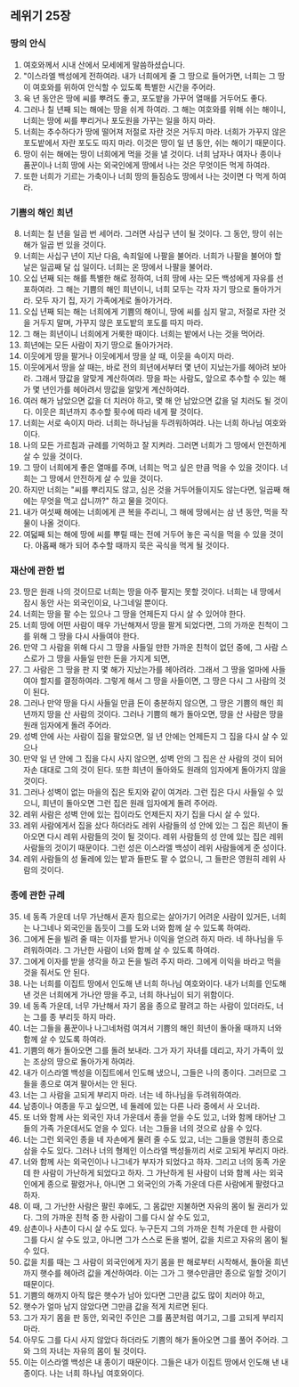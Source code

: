 ## 레위기 25장

### 땅의 안식
1. 여호와께서 시내 산에서 모세에게 말씀하셨습니다.
2. "이스라엘 백성에게 전하여라. 내가 너희에게 줄 그 땅으로 들어가면, 너희는 그 땅이 여호와를 위하여 안식할 수 있도록 특별한 시간을 주어라.
3. 육 년 동안은 땅에 씨를 뿌려도 좋고, 포도밭을 가꾸어 열매를 거두어도 좋다.
4. 그러나 칠 년째 되는 해에는 땅을 쉬게 하여라. 그 해는 여호와를 위해 쉬는 해이니, 너희는 땅에 씨를 뿌리거나 포도원을 가꾸는 일을 하지 마라.
5. 너희는 추수하다가 땅에 떨어져 저절로 자란 것은 거두지 마라. 너희가 가꾸지 않은 포도밭에서 자란 포도도 따지 마라. 이것은 땅이 일 년 동안, 쉬는 해이기 때문이다.
6. 땅이 쉬는 해에는 땅이 너희에게 먹을 것을 낼 것이다. 너희 남자나 여자나 종이나 품꾼이나 너희 땅에 사는 외국인에게 땅에서 나는 것은 무엇이든 먹게 하여라.
7. 또한 너희가 기르는 가축이나 너희 땅의 들짐승도 땅에서 나는 것이면 다 먹게 하여라.
### 기쁨의 해인 희년
8. 너희는 칠 년을 일곱 번 세어라. 그러면 사십구 년이 될 것이다. 그 동안, 땅이 쉬는 해가 일곱 번 있을 것이다.
9. 너희는 사십구 년이 지난 다음, 속죄일에 나팔을 불어라. 너희가 나팔을 불어야 할 날은 일곱째 달 십 일이다. 너희는 온 땅에서 나팔을 불어라.
10. 오십 년째 되는 해를 특별한 해로 정하여, 너희 땅에 사는 모든 백성에게 자유를 선포하여라. 그 해는 기쁨의 해인 희년이니, 너희 모두는 각자 자기 땅으로 돌아가거라. 모두 자기 집, 자기 가족에게로 돌아가거라.
11. 오십 년째 되는 해는 너희에게 기쁨의 해이니, 땅에 씨를 심지 말고, 저절로 자란 것을 거두지 말며, 가꾸지 않은 포도밭의 포도를 따지 마라.
12. 그 해는 희년이니 너희에게 거룩한 때이다. 너희는 밭에서 나는 것을 먹어라.
13. 희년에는 모든 사람이 자기 땅으로 돌아가거라.
14. 이웃에게 땅을 팔거나 이웃에게서 땅을 살 때, 이웃을 속이지 마라.
15. 이웃에게서 땅을 살 때는, 바로 전의 희년에서부터 몇 년이 지났는가를 헤아려 보아라. 그래서 땅값을 알맞게 계산하여라. 땅을 파는 사람도, 앞으로 추수할 수 있는 해가 몇 년인가를 헤아려서 땅값을 알맞게 계산하여라.
16. 여러 해가 남았으면 값을 더 치러야 하고, 몇 해 안 남았으면 값을 덜 치러도 될 것이다. 이웃은 희년까지 추수할 횟수에 따라 네게 팔 것이다.
17. 너희는 서로 속이지 마라. 너희는 하나님을 두려워하여라. 나는 너희 하나님 여호와이다.
18. 나의 모든 가르침과 규례를 기억하고 잘 지켜라. 그러면 너희가 그 땅에서 안전하게 살 수 있을 것이다.
19. 그 땅이 너희에게 좋은 열매를 주며, 너희는 먹고 싶은 만큼 먹을 수 있을 것이다. 너희는 그 땅에서 안전하게 살 수 있을 것이다.
20. 하지만 너희는 "씨를 뿌리지도 않고, 심은 것을 거두어들이지도 않는다면, 일곱째 해에는 무엇을 먹고 삽니까?" 하고 물을 것이다.
21. 내가 여섯째 해에는 너희에게 큰 복을 주리니, 그 해에 땅에서는 삼 년 동안, 먹을 작물이 나올 것이다.
22. 여덟째 되는 해에 땅에 씨를 뿌릴 때는 전에 거두어 놓은 곡식을 먹을 수 있을 것이다. 아홉째 해가 되어 추수할 때까지 묵은 곡식을 먹게 될 것이다.
### 재산에 관한 법
23. 땅은 원래 나의 것이므로 너희는 땅을 아주 팔지는 못할 것이다. 너희는 내 땅에서 잠시 동안 사는 외국인이요, 나그네일 뿐이다.
24. 너희는 땅을 팔 수는 있으나 그 땅을 언제든지 다시 살 수 있어야 한다.
25. 너희 땅에 어떤 사람이 매우 가난해져서 땅을 팔게 되었다면, 그의 가까운 친척이 그를 위해 그 땅을 다시 사들여야 한다.
26. 만약 그 사람을 위해 다시 그 땅을 사들일 만한 가까운 친척이 없던 중에, 그 사람 스스로가 그 땅을 사들일 만한 돈을 가지게 되면,
27. 그 사람은 그 땅을 판 지 몇 해가 지났는가를 헤아려라. 그래서 그 땅을 얼마에 사들여야 할지를 결정하여라. 그렇게 해서 그 땅을 사들이면, 그 땅은 다시 그 사람의 것이 된다.
28. 그러나 만약 땅을 다시 사들일 만큼 돈이 충분하지 않으면, 그 땅은 기쁨의 해인 희년까지 땅을 산 사람의 것이다. 그러나 기쁨의 해가 돌아오면, 땅을 산 사람은 땅을 원래 임자에게 돌려 주어라.
29. 성벽 안에 사는 사람이 집을 팔았으면, 일 년 안에는 언제든지 그 집을 다시 살 수 있으나
30. 만약 일 년 안에 그 집을 다시 사지 않으면, 성벽 안의 그 집은 산 사람의 것이 되어 자손 대대로 그의 것이 된다. 또한 희년이 돌아와도 원래의 임자에게 돌아가지 않을 것이다.
31. 그러나 성벽이 없는 마을의 집은 토지와 같이 여겨라. 그런 집은 다시 사들일 수 있으니, 희년이 돌아오면 그런 집은 원래 임자에게 돌려 주어라.
32. 레위 사람은 성벽 안에 있는 집이라도 언제든지 자기 집을 다시 살 수 있다.
33. 레위 사람에게서 집을 샀다 하더라도 레위 사람들의 성 안에 있는 그 집은 희년이 돌아오면 다시 레위 사람들의 것이 될 것이다. 레위 사람들의 성 안에 있는 집은 레위 사람들의 것이기 때문이다. 그런 성은 이스라엘 백성이 레위 사람들에게 준 성이다.
34. 레위 사람들의 성 둘레에 있는 밭과 들판도 팔 수 없으니, 그 들판은 영원히 레위 사람의 것이다.
### 종에 관한 규례
35. 네 동족 가운데 너무 가난해서 혼자 힘으로는 살아가기 어려운 사람이 있거든, 너희는 나그네나 외국인을 돕듯이 그를 도와 너와 함께 살 수 있도록 하여라.
36. 그에게 돈을 빌려 줄 때는 이자를 받거나 이익을 얻으려 하지 마라. 네 하나님을 두려워하여라. 그 가난한 사람이 너와 함께 살 수 있도록 하여라.
37. 그에게 이자를 받을 생각을 하고 돈을 빌려 주지 마라. 그에게 이익을 바라고 먹을 것을 줘서도 안 된다.
38. 나는 너희를 이집트 땅에서 인도해 낸 너희 하나님 여호와이다. 내가 너희를 인도해 낸 것은 너희에게 가나안 땅을 주고, 너희 하나님이 되기 위함이다.
39. 네 동족 가운데, 너무 가난해서 자기 몸을 종으로 팔려고 하는 사람이 있더라도, 너는 그를 종 부리듯 하지 마라.
40. 너는 그들을 품꾼이나 나그네처럼 여겨서 기쁨의 해인 희년이 돌아올 때까지 너와 함께 살 수 있도록 하여라.
41. 기쁨의 해가 돌아오면 그를 돌려 보내라. 그가 자기 자녀를 데리고, 자기 가족이 있는 조상의 땅으로 돌아가게 하여라.
42. 내가 이스라엘 백성을 이집트에서 인도해 냈으니, 그들은 나의 종이다. 그러므로 그들을 종으로 여겨 팔아서는 안 된다.
43. 너는 그 사람을 고되게 부리지 마라. 너는 네 하나님을 두려워하여라.
44. 남종이나 여종을 두고 싶으면, 네 둘레에 있는 다른 나라 중에서 사 오너라.
45. 또 너와 함께 사는 외국인 자녀 가운데서 종을 얻을 수도 있고, 너와 함께 태어난 그들의 가족 가운데서도 얻을 수 있다. 너는 그들을 너의 것으로 삼을 수 있다.
46. 너는 그런 외국인 종을 네 자손에게 물려 줄 수도 있고, 너는 그들을 영원히 종으로 삼을 수도 있다. 그러나 너의 형제인 이스라엘 백성들끼리 서로 고되게 부리지 마라.
47. 너와 함께 사는 외국인이나 나그네가 부자가 되었다고 하자. 그리고 너의 동족 가운데 한 사람이 가난하게 되었다고 하자. 그 가난하게 된 사람이 너와 함께 사는 외국인에게 종으로 팔렸거나, 아니면 그 외국인의 가족 가운데 다른 사람에게 팔렸다고 하자.
48. 이 때, 그 가난한 사람은 팔린 후에도, 그 몸값만 지불하면 자유의 몸이 될 권리가 있다. 그의 가까운 친척 중 한 사람이 그를 다시 살 수도 있고,
49. 삼촌이나 사촌이 다시 살 수도 있다. 누구든지 그의 가까운 친척 가운데 한 사람이 그를 다시 살 수도 있고, 아니면 그가 스스로 돈을 벌어, 값을 치르고 자유의 몸이 될 수 있다.
50. 값을 치를 때는 그 사람이 외국인에게 자기 몸을 판 해로부터 시작해서, 돌아올 희년까지 햇수를 헤아려 값을 계산하여라. 이는 그가 그 햇수만큼만 종으로 일할 것이기 때문이다.
51. 기쁨의 해까지 아직 많은 햇수가 남아 있다면 그만큼 값도 많이 치러야 하고,
52. 햇수가 얼마 남지 않았다면 그만큼 값을 적게 치르면 된다.
53. 그가 자기 몸을 판 동안, 외국인 주인은 그를 품꾼처럼 여기고, 그를 고되게 부리지 마라.
54. 아무도 그를 다시 사지 않았다 하더라도 기쁨의 해가 돌아오면 그를 풀어 주어라. 그와 그의 자녀는 자유의 몸이 될 것이다.
55. 이는 이스라엘 백성은 내 종이기 때문이다. 그들은 내가 이집트 땅에서 인도해 낸 내 종이다. 나는 너희 하나님 여호와이다.